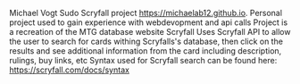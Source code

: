 Michael Vogt
Sudo Scryfall project
https://michaelab12.github.io.
Personal project used to gain experience with webdevopment and api calls
Project is a recreation of the MTG database website Scryfall
Uses Scryfall API to allow the user to search for cards
withing Scryfalls's database, then click on the results
and see additional information from the card
including description, rulings, buy links, etc
Syntax used for Scryfall search can be found here:
https://scryfall.com/docs/syntax